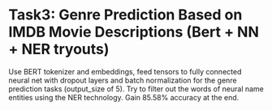 # Task3: Genre Prediction Based on IMDB Movie Descriptions (Bert + NN + NER tryouts)
Use BERT tokenizer and embeddings, feed tensors to fully connected neural net with dropout layers and batch normalization for the genre prediction tasks (output_size of 5). Try to filter out the words of neural name entities using the NER technology. Gain 85.58% accuracy at the end. 
